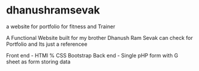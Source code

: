 # dhanushramsevak
a website for portfolio for fitness and Trainer 

A Functional Website built for my brother Dhanush Ram Sevak can check for Portfolio and Its just a referencee

Front end - HTMl % CSS Bootstrap
Back end - Single pHP form with  G sheet as form storing data
